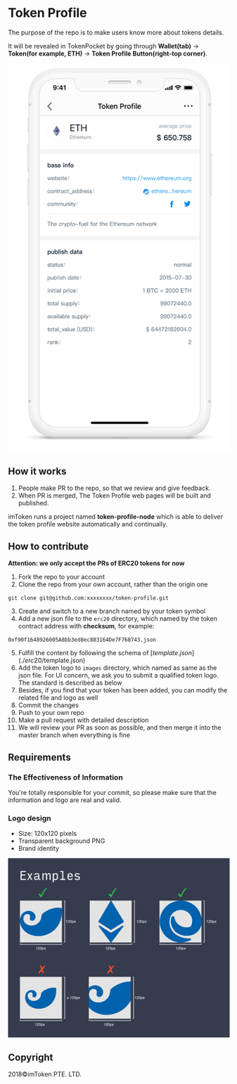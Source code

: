 # Token Profile

The purpose of the repo is to make users know more about tokens details.

It will be revealed in TokenPocket by going through **Wallet(tab)** -> **Token(for example, ETH)** -> **Token Profile Button(right-top corner)**.

![Wallet Tab](tutorial/sample.png)

## How it works
1. People make PR to the repo, so that we review and give feedback.
2. When PR is merged, The Token Profile web pages will be built and published.

imToken runs a project named **token-profile-node** which is able to deliver the token profile website automatically and continually.

## How to contribute
**Attention: we only accept the PRs of ERC20 tokens for now**

1. Fork the repo to your account
2. Clone the repo from your own account, rather than the origin one
```
git clone git@github.com:xxxxxxxx/token-profile.git
```
3. Create and switch to a new branch named by your token symbol
4. Add a new json file to the `erc20` directory, which named by the token contract address with **checksum**, for example:
```
0xf90f1648926005A8bb3ed8ec883164De7F768743.json
```
5. Fulfill the content by following the schema of [$template.json](./erc20/$template.json)
6. Add the token logo to `images` directory, which named as same as the json file. For UI concern, we ask you to submit a qualified token logo. The standard is described as below
7. Besides, if you find that your token has been added, you can modify the related file and logo as well
8. Commit the changes
9. Push to your own repo
10. Make a pull request with detailed description
11. We will review your PR as soon as possible, and then merge it into the master branch when everything is fine

## Requirements
### The Effectiveness of Information
You're totally responsible for your commit, so please make sure that the information and logo are real and valid.

### Logo design
- Size: 120x120 pixels
- Transparent background PNG
- Brand identity

![example](tutorial/logo.png)

## Copyright

2018&copy;imToken PTE. LTD.
